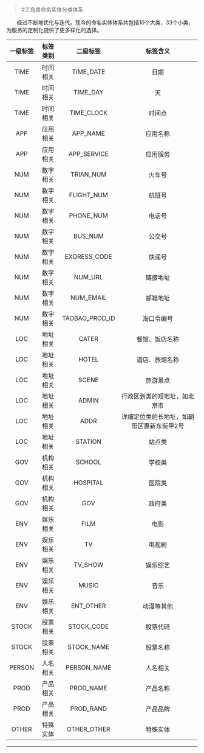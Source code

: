 >#三角兽命名实体分类体系

&nbsp;&nbsp;&nbsp;&nbsp;&nbsp;&nbsp;&nbsp;经过不断地优化与迭代，现今的命名实体体系共包括10个大类，33个小类，为服务的定制化提供了更多样化的选择。

| 一级标签 |标签类别| 二级标签 | 标签含义 |
|:------:|:------:|:------:|:---:|
| TIME| 时间相关|TIME_DATE| 日期|
| TIME| 时间相关|TIME_DAY| 天|
| TIME| 时间相关|TIME_CLOCK| 时间点|
| APP| 应用相关|APP_NAME| 应用名称|
| APP| 应用相关|APP_SERVICE| 应用服务|
| NUM| 数字相关|TRIAN_NUM| 火车号|
| NUM| 数字相关|FLIGHT_NUM| 航班号|
| NUM| 数字相关|PHONE_NUM| 电话号|
| NUM| 数字相关|BUS_NUM| 公交号|
| NUM| 数字相关|EXORESS_CODE| 快递号|
| NUM| 数字相关|NUM_URL| 链接地址|
| NUM| 数字相关|NUM_EMAIL| 邮箱地址|
| NUM| 数字相关|TAOBAO_PROD_ID| 淘口令编号|
| LOC| 地址相关| CATER| 餐馆、饭店名称|
| LOC| 地址相关| HOTEL | 酒店、旅馆名称|
| LOC| 地址相关| SCENE| 旅游景点|
| LOC| 地址相关| ADMIN| 行政区划类的短地址，如北京市|
| LOC| 地址相关| ADDR| 详细定位类的长地址，如朝阳区惠新东街甲2号|
| LOC| 地址相关| STATION| 站点类|
| GOV| 机构相关| SCHOOL| 学校类|
| GOV| 机构相关| HOSPITAL| 医院类|
| GOV| 机构相关|GOV| 政府类|
| ENV| 娱乐相关|FILM| 电影|
| ENV| 娱乐相关|TV| 电视剧|
| ENV| 娱乐相关|TV_SHOW| 娱乐综艺|
| ENV| 娱乐相关|MUSIC| 音乐|
| ENV| 娱乐相关|ENT_OTHER| 动漫等其他|
| STOCK| 股票相关|STOCK_CODE| 股票代码|
| STOCK| 股票相关|STOCK_NAME| 股票名称|
| PERSON| 人名相关|PERSON_NAME| 人名相关|
| PROD| 产品相关|PROD_NAME| 产品名称|
| PROD| 产品相关|PROD_RAND| 产品品牌|
| OTHER| 特殊实体|OTHER_OTHER| 特殊实体|

---------




















